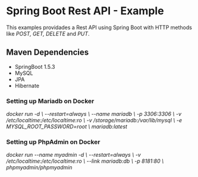 # Spring Boot Rest API - Example

This examples providades a Rest API using Spring Boot with HTTP methods like *POST, GET, DELETE* and *PUT*.

## Maven Dependencies

* SpringBoot 1.5.3
* MySQL
* JPA
* Hibernate

### Setting up Mariadb on Docker

*docker run -d \ --restart=always \ --name mariadb \ -p 3306:3306 \ -v /etc/localtime:/etc/localtime:ro \ -v /storage/mariadb:/var/lib/mysql \ -e MYSQL_ROOT_PASSWORD=root \ mariadb:latest*

### Setting up PhpAdmin on Docker

*docker run --name myadmin -d \ --restart=always \ -v /etc/localtime:/etc/localtime:ro \ --link mariadb:db  \ -p 8181:80 \ phpmyadmin/phpmyadmin*

## 
